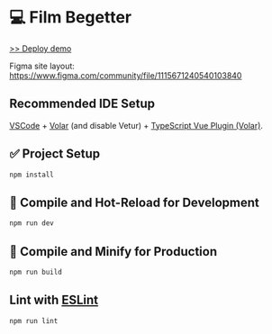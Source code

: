 # :computer: Film Begetter

[>> Deploy demo](https://nsalms.github.io/film-begetter/)

Figma site layout: https://www.figma.com/community/file/1115671240540103840

## Recommended IDE Setup

[VSCode](https://code.visualstudio.com/) + [Volar](https://marketplace.visualstudio.com/items?itemName=Vue.volar) (and disable Vetur) + [TypeScript Vue Plugin (Volar)](https://marketplace.visualstudio.com/items?itemName=Vue.vscode-typescript-vue-plugin).


## :white_check_mark: Project Setup

```sh
npm install
```

## :roller_coaster: Compile and Hot-Reload for Development

```sh
npm run dev
```

## :checkered_flag: Compile and Minify for Production

```sh
npm run build
```

## Lint with [ESLint](https://eslint.org/)

```sh
npm run lint
```

